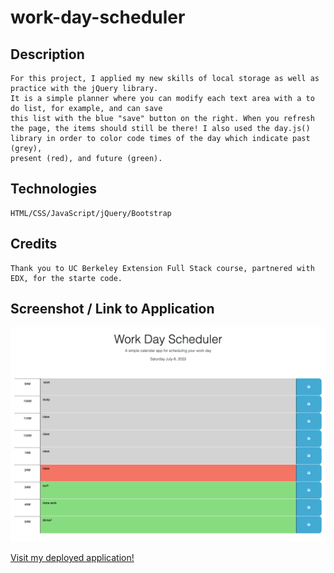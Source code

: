 # work-day-scheduler

## Description
    For this project, I applied my new skills of local storage as well as practice with the jQuery library.
    It is a simple planner where you can modify each text area with a to do list, for example, and can save
    this list with the blue "save" button on the right. When you refresh the page, the items should still be there! I also used the day.js() library in order to color code times of the day which indicate past (grey),
    present (red), and future (green).
    
## Technologies
    HTML/CSS/JavaScript/jQuery/Bootstrap

## Credits
    Thank you to UC Berkeley Extension Full Stack course, partnered with EDX, for the starte code.
## Screenshot / Link to Application

![Screenshot of final product!](./Assets/images/finalProduct.png)

[Visit my deployed application!](https://www.openai.com/)
